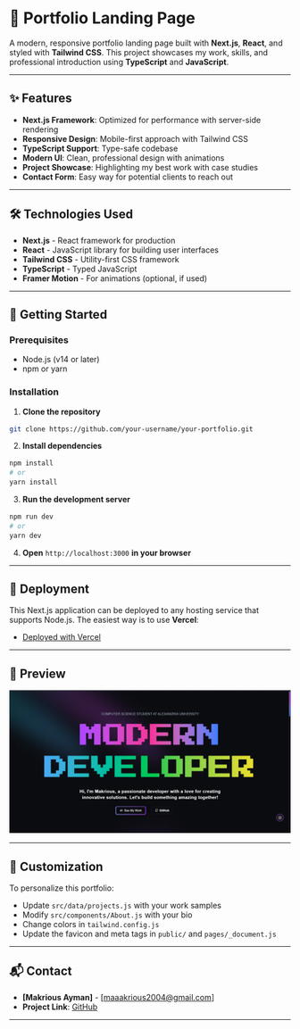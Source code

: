 # 🌟 Portfolio Landing Page

A modern, responsive portfolio landing page built with **Next.js**, **React**, and styled with **Tailwind CSS**. This project showcases my work, skills, and professional introduction using **TypeScript** and **JavaScript**.

---

## ✨ Features

* **Next.js Framework**: Optimized for performance with server-side rendering
* **Responsive Design**: Mobile-first approach with Tailwind CSS
* **TypeScript Support**: Type-safe codebase
* **Modern UI**: Clean, professional design with animations
* **Project Showcase**: Highlighting my best work with case studies
* **Contact Form**: Easy way for potential clients to reach out

---

## 🛠️ Technologies Used

* **Next.js** - React framework for production
* **React** - JavaScript library for building user interfaces
* **Tailwind CSS** - Utility-first CSS framework
* **TypeScript** - Typed JavaScript
* **Framer Motion** - For animations (optional, if used)

---

## 🚀 Getting Started

### Prerequisites

* Node.js (v14 or later)
* npm or yarn

### Installation

1. **Clone the repository**

```bash
git clone https://github.com/your-username/your-portfolio.git
```

2. **Install dependencies**

```bash
npm install
# or
yarn install
```

3. **Run the development server**

```bash
npm run dev
# or
yarn dev
```

4. **Open** `http://localhost:3000` **in your browser**

---

## 🚀 Deployment

This Next.js application can be deployed to any hosting service that supports Node.js. The easiest way is to use **Vercel**:

* [Deployed with Vercel](https://makrious-ayman.vercel.app/)

---

## 📸 Preview

![Project Preview](./preview.png)

---

## 🎨 Customization

To personalize this portfolio:

* Update `src/data/projects.js` with your work samples
* Modify `src/components/About.js` with your bio
* Change colors in `tailwind.config.js`
* Update the favicon and meta tags in `public/` and `pages/_document.js`

---

## 📬 Contact

* **\[Makrious Ayman]** - \[maaakrious2004@gmail.com]
* **Project Link**: [GitHub](https://github.com/MakCoder-2004/My-Portfolio)

---
